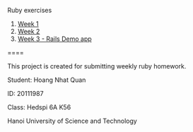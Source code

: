 Ruby exercises

1. [Week 1](https://github.com/iamkots/ruby/blob/master/BaiTap1_Hoang%20Nhat%20Quan_20111987_LopVN6A.rb)
2. [Week 2](https://github.com/iamkots/ruby/blob/master/BaiTap2_Hoang%20Nhat%20Quan_20111987_LopVN6A.rb)
3. [Week 3 - Rails Demo app](https://github.com/iamkots/ruby/tree/master/demo_app)

====

This project is created for submitting weekly ruby homework.

Student: Hoang Nhat Quan

ID: 20111987

Class: Hedspi 6A K56

Hanoi University of Science and Technology

